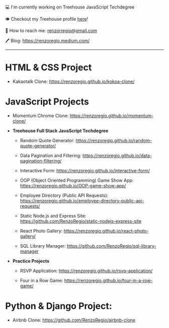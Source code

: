 
💻 I'm currently working on Treehouse JavaScript Techdegree

👁 Checkout my Treehouse profile [here](https://teamtreehouse.com/renzoregio)!

📱 How to reach me: renzorregio@gmail.com

🖊 Blog: https://renzoregio.medium.com/


-------

# HTML & CSS Project

  * Kakaotalk Clone: https://renzoregio.github.io/kokoa-clone/


# JavaScript Projects 
  
  
  
  * Momentum Chrome Clone: https://renzoregio.github.io/momentum-clone/
  
  
  
  * __Treehouse Full Stack JavaScript Techdegree__
  
    * Random Quote Generator: https://renzoregio.github.io/random-quote-generator/

    * Data Pagination and Filtering: https://renzoregio.github.io/data-pagination-filtering/

    * Interactive Form: https://renzoregio.github.io/interactive-form/

    * OOP (Object Oriented Programming) Game Show App: https://renzoregio.github.io/OOP-game-show-app/

    * Employee Directory (Public API Requests): https://renzoregio.github.io/employee-directory-public-api-requests/

    * Static Node.js and Express Site: https://github.com/RenzoRegio/static-nodejs-express-site

    * React Photo Gallery: https://renzoregio.github.io/react-photo-gallery/

    * SQL Library Manager: https://github.com/RenzoRegio/sql-library-manager
  
  
  
  * __Practice Projects__
  
    * RSVP Application: https://renzoregio.github.io/rsvp-application/

    * Four in a Row Game: https://renzoregio.github.io/four-in-a-row-game/


    
# Python & Django Project:
  
  
  * Airbnb Clone: https://github.com/RenzoRegio/airbnb-clone



<!--
**rmrrcreate/rmrrcreate** is a ✨ _special_ ✨ repository because its `README.md` (this file) appears on your GitHub profile.

Here are some ideas to get you started:

- 🔭 I’m currently working on ...
- 🌱 I’m currently learning ...
- 👯 I’m looking to collaborate on ...
- 🤔 I’m looking for help with ...
- 💬 Ask me about ...
- 📫 How to reach me: ...
- 😄 Pronouns: ...
- ⚡ Fun fact: ...
-->
